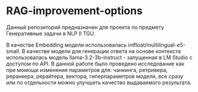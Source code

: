 # RAG-improvement-options
Данный репозиторий предназначен для проекта по предмету Генеративные задачи в NLP II TGU

В качестве Embedding модели использовалась intfloat/multilingual-e5-small.
В качестве модели для генерации ответа на основе контекста использовалась модель llama-3.2-3b-instruct - запущенная в LM Studio с доступом по API.
В данной работе было проведено исследование как при момощи изменения параметров для:
чанкинга, ретривера, реранкера, рерайтера, вектора, гиперпараметров модели, все сразу или по отдельности можно улучшить качество выдаваемого результата.
